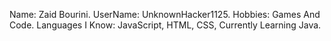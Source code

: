 Name: Zaid Bourini. 
UserName: UnknownHacker1125. 
Hobbies: Games And Code. 
Languages I Know: JavaScript, HTML, CSS, Currently Learning Java.
